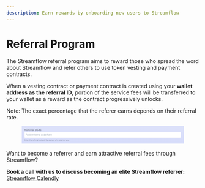 ```yaml
---
description: Earn rewards by onboarding new users to Streamflow
---
```


# Referral Program

The Streamflow referral program aims to reward those who spread the word about Streamflow and refer others to use token vesting and payment contracts.

When a vesting contract or payment contract is created using your **wallet address as the referral ID**, portion of the service fees will be transferred to your wallet as a reward as the contract progressively unlocks.&#x20;

Note: The exact percentage that the referer earns depends on their referral rate.&#x20;

<figure><img src="../.gitbook/assets/Screenshot 2024-07-09 123324.png" alt=""><figcaption></figcaption></figure>

Want to become a referrer and earn attractive referral fees through Streamflow?

**Book a call with us to discuss becoming an elite Streamflow referrer:** [Streamflow Calendly](https://calendly.com/streamflow-bd/token-vesting?month=2023-09\&date=2023-09-29)
